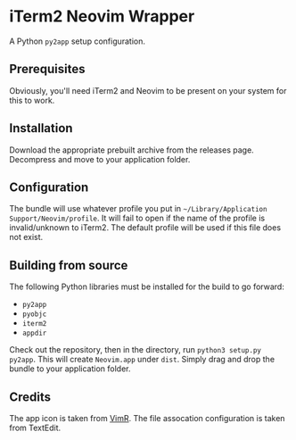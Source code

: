 # iTerm2 Neovim Wrapper

A Python `py2app` setup configuration.

## Prerequisites

Obviously, you'll need iTerm2 and Neovim to be present on your system for this to work.

## Installation

Download the appropriate prebuilt archive from the releases page. Decompress and move to your application folder.

## Configuration

The bundle will use whatever profile you put in `~/Library/Application Support/Neovim/profile`. It will fail to open if the name of the profile is invalid/unknown to iTerm2. The default profile will be used if this file does not exist.

## Building from source

The following Python libraries must be installed for the build to go forward:

  - `py2app`
  - `pyobjc`
  - `iterm2`
  - `appdir`

Check out the repository, then in the directory, run `python3 setup.py py2app`. This will create `Neovim.app` under `dist`. Simply drag and drop the bundle to your application folder.

## Credits

The app icon is taken from [VimR](https://github.com/qvacua/vimr). The file assocation configuration is taken from TextEdit.
